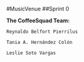 #MusicVenue
##Sprint 0

**The CoffeeSquad Team:**

    Reynaldo Belfort Pierrilus

    Tania A. Hernández Colón

    Leslie Soto Vargas
